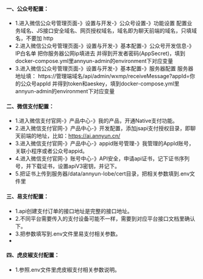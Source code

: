 #### 一、公众号配置：
- 1.进入微信公众号管理页面-》设置与开发-》公众号设置-》功能设置
  配置业务域名、JS接口安全域名、网页授权域名，域名即为聊天前端的域名，只填域名，不要加 http
- 2.进入微信公众号管理页面-》设置与开发-》基本配置-》公众号开发信息-》IP白名单
  把你服务器公网ip填进去
  并得到开发者密码(AppSecret)，填到docker-compose.yml里annyun-admin的environment下对应变量
- 3.进入微信公众号管理页面-》设置与开发-》基本配置-》服务器配置
  服务器地址填： https://管理端域名/api/admin/wxmp/receiveMessage?appId=你的公众号appId
  并得到token和aeskey，填到docker-compose.yml里annyun-admin的environment下对应变量

#### 二、微信支付配置：
- 1.进入微信支付官网-》产品中心-》我的产品，开通Native支付功能。
- 2.进入微信支付官网-》产品中心-》开发配置，添加jsapi支付授权目录，即聊天前端的地址，比如：https://ai.annyun.cn/
- 3.进入微信支付官网-》产品中心-》appid账号管理-》我管理的AppId账号，关联小程序或者公众号appid。
- 4.进入微信支付官网-》账号中心-》API安全，申请api证书，记下证书序列号，并下载证书，设置apiV3密钥，并记下。
- 5.把证书上传到服务器/data/annyun-lobe/cert目录，把相关参数填到.env文件里

#### 三、易支付配置：
- 1.api创建支付订单的接口地址是完整的接口地址。
- 2.不同平台需要传入的支付设备可能不一样，需要到对应平台接口文档里确认下。
- 3.把参数填写到.env文件里易支付相关参数。
- 
#### 四、虎皮椒支付配置：
- 1.参照.env文件里虎皮椒支付相关参数说明。